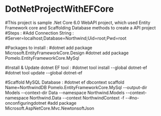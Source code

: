 # DotNetProjectWithEFCore
#This project is sample .Net Core 6.0 WebAPI project, which used Entity Framework core and Scaffolding Database methods to create a API project
#Steps :
#Add Connection String  :
#Server=localhost;Database=Northwind;Uid=root;Pwd=root

#Packages to install :
#dotnet add package Microsoft.EntityFrameworkCore.Design
#dotnet add package Pomelo.EntityFrameworkCore.MySql

#Install & Update dotnet EF tool :
#dotnet tool install --global dotnet-ef
#dotnet tool update --global dotnet-ef

#Scaffold MySQL Database :
#dotnet ef dbcontext scaffold Name=NorthwindDB Pomelo.EntityFrameworkCore.MySql --output-dir Models --context-dir Data --namespace Northwind.Models --context-namespace Northwind.Data --context NorthwindContext -f --#no-onconfiguringdotnet 
#add package Microsoft.AspNetCore.Mvc.NewtonsoftJson
